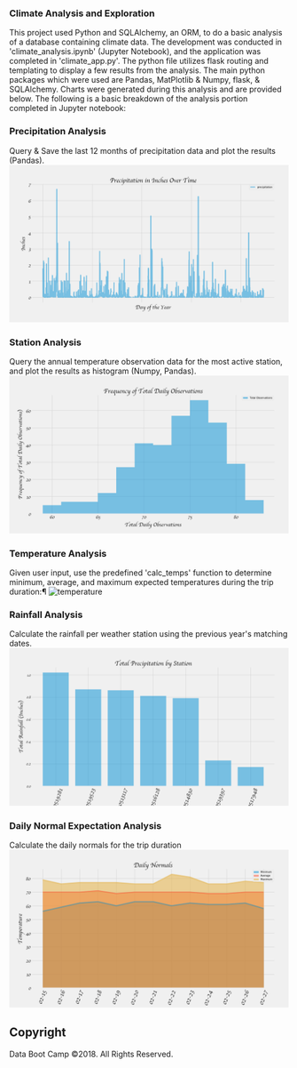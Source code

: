 ### Climate Analysis and Exploration

This project used Python and SQLAlchemy, an ORM, to do a basic analysis of a database containing climate data.  The development was conducted in 'climate_analysis.ipynb' (Jupyter Notebook), and the application was completed in 'climate_app.py'.  The python file utilizes flask routing and templating to display a few results from the analysis.  The main python packages which were used are Pandas, MatPlotlib & Numpy, flask, & SQLAlchemy.  Charts were generated during this analysis and are provided below.  The following is a basic breakdown of the analysis portion completed in Jupyter notebook:

### Precipitation Analysis
Query & Save the last 12 months of precipitation data and plot the results (Pandas).
  ![precipitation](Images/precipitation_over_time.png)

### Station Analysis
Query the annual temperature observation data for the most active station, and plot the results as histogram (Numpy, Pandas). 
  ![station-histogram](Images/frequency_of_tobs.png)

### Temperature Analysis 
Given user input, use the predefined 'calc_temps' function to determine minimum, average, and maximum expected temperatures during the trip duration:¶
  ![temperature](Images/trip_avg_temp.png.png)

### Rainfall Analysis
Calculate the rainfall per weather station using the previous year's matching dates.
  ![Precipitation x Station](Images/total_precipitation_by_station.png)

### Daily Normal Expectation Analysis
Calculate the daily normals for the trip duration
  ![daily-normals](Images/daily_normals.png)


## Copyright

Data Boot Camp ©2018. All Rights Reserved.

